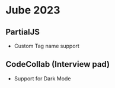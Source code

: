 # Jube 2023

## PartialJS
  * Custom Tag name support  


## CodeCollab (Interview pad)
  * Support for Dark Mode
